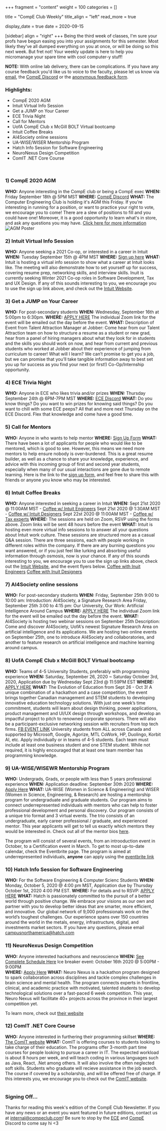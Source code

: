 +++
fragment = "content"
weight = 100
categories = []

title = "CompE Club Weekly"
title_align = "left"
read_more = true

display_date = true
date = 2020-09-15

[sidebar]
  align = "right"
+++
Being the third week of classes, I'm sure your profs have begun easing you into your assignments for this semester. Most likely they've all dumped everything on you at once, or will be doing so this next week. But fret not! Your weekly update is here to help you micromanage your spare time with cool computer-y stuff!

**NOTE:** With online lab delivery, there can be complications. If you have any course feedback you'd like us to voice to the faculty, please let us know via [email](mailto:interal@compeclub.com?subject=Feedback), the [CompE Discord](https://discord.gg/mJ7JScQ) or the [anonymous feedback form](https://forms.gle/UFmW82zvR8g4LpdW8). 
<br/>

### Highlights:
* CompE 2020 AGM
* Intuit Virtual Info Session
* Get a JUMP on Your Career
* ECE Trivia Night
* Call for Mentors
* UofA CompE Club x McGill BOLT Virtual bootcamp
* Intuit Coffee Breaks
* AI4Society online sessions
* UA-WISE/WISER Mentorship Program
* Hatch Info Session for Software Engineering
* NeuroNexus Design Competition
* ComIT .NET Core Course
<br/>


### 1) CompE 2020 AGM
**WHO:** Anyone interesting in the CompE club or being a CompE exec
**WHEN:**  Friday September 18th @ 5PM MST
**WHERE:** [CompE Discord](https://discord.gg/mJ7JScQ)
**WHAT:**  The Computer Engineering Club is holding it's AGM this Friday. If you're interesting in running for a position, or want to practice your right to vote, we encourage you to come! There are a slew of positions to fill and you could have one! Moreover, it is a good opportunity to learn what's in store, and ask any questions you may have. [Click here for more information](https://docs.google.com/presentation/d/1zPgWnuboY9cEMtVzEQAyKh5jYBgELmSflhidSoKN8qc/edit?usp=sharing)
![AGM Poster](/images/events/2020AGM.jpg)
<br/>


### 2) Intuit Virtual Info Session

**WHO:** Anyone seeking a 2021 Co-op, or interested in a career in Intuit
**WHEN:**  Tuesday September 15th @ 4PM MST
**WHERE:** [Sign up here](https://docs.google.com/forms/d/e/1FAIpQLSeKN4pHS00tFSQWp4OijZ9WhWfQ8455FKW2tj7WgnpoJ6xEuQ/viewform)
**WHAT:**  Intuit is hosting a virtual info session to show what a career at Intuit looks like. The meeting will also demonstrate how to set yourself up for success, covering resume prep, networking skills, and interview skills. Inuit is currently seeking Winter 2021 Co-op roles in Software Development, Tax and UX Design. If any of this sounds interesting to you, we encourage you to use the sign up link above, and check out the [Intuit Website](https://www.intuit.com/ca/careers/). 
<br/>


### 3) Get a JUMP on Your Career

**WHO:**  For post-secondary students
**WHEN:**  Wednesday, September 16th at 5:00pm to 6:30pm.
**WHERE:** [APPLY HERE](https://www.eventbrite.ca/e/get-a-jump-on-your-career-ace-the-interview-and-land-that-internship-tickets-118364022979) The individual Zoom link for the event will be emailed out the day before the event.
**WHAT:**  Description of Event from Talent Attraction Manager at Jobber: Come hear from our Talent Attraction team on how to structure a resume as a student or new grad, hear from a panel of hiring managers about what they look for in students and the skills you should work on now, and hear from current and previous students who worked at Jobber about their experience of jumping from curriculum to career!
What will I learn? We can’t promise to get you a job, but we can promise that you’ll take tangible information away to best set you up for success as you find your next (or first!) Co-Op/Internship opportunity.
<br/>


### 4) ECE Trivia Night 

**WHO:** Anyone in ECE who likes trivia and/or prizes
**WHEN:**  Thursday September 24th @ 6PM-7PM MST
**WHERE:** [ECE Discord](https://discord.gg/zmz86Mg)
**WHAT:** Do you know things? Do you want to win prizes for knowing said things? Do you want to chill with some ECE peeps? All that and more next Thursday on the ECE Discord. Flex that knowledge and come have a good time. 
<br/>



### 5) Call for Mentors

**WHO:** Anyone in who wants to help mentor
**WHERE:** [Sign Up Form](https://forms.gle/PY2aNye7K1FjUzwT7)
**WHAT:** There have been a lot of applicants for people who would like to be mentored, which is good to see. However, this means we need more mentors to help ensure nobody is over-burdened. This is a great resume builder, as well as a chance to share your knowledge, experience, and advice with this incoming group of first and second year students, especially when many of our usual interactions are gone due to remote learning. Here is the link to the [sign up form](https://forms.gle/PY2aNye7K1FjUzwT7), and feel free to share this with friends or anyone you know who may be interested. 


### 6) Intuit Coffee Breaks

**WHO:** Anyone interested in seeking a career in Intuit
**WHEN:**  Sept 21st 2020 @  11:00AM MST - [Coffee w/ Intuit Engineers](https://www.surveymonkey.com/r/MTZ9GN5)
           Sept 21st 2020 @  1:30AM MST - [Coffee w/ Intuit Designers](https://www.surveymonkey.com/r/MFVKWXQ)
           Sept 22st 2020 @  11:00AM MST - [Coffee w/ Tax experts](https://www.surveymonkey.com/r/MF5W3TR)
**WHERE:** The sessions are held on Zoom, RSVP using the forms above. Zoom links will be sent 48 hours before the event
**WHAT:**  Intuit is hosting even more virtual info sessions to to answer all your questions about Intuit work culture. These sessions are structured more as a casual Q&A session. There are three sessions, each with people working in different roles within the company. If there are any burning questions you want answered, or if you just feel like lurking and absorbing useful information through osmosis, now is your chance. If any of this sounds interesting to you, we encourage you to use the sign up links above, check out the [Intuit Website](https://www.intuit.com/ca/careers/), and the event flyers below.
[Coffee with Inuit Engineers](/docs/Intuit/posters/Coffee-Engineer.pdf)
[Coffee with Inuit Designers](/docs/Intuit/posters/Coffee-Designer.pdf)
<br/>


### 7) AI4Society online sessions

**WHO:**  For post-secondary students
**WHEN:**  Friday, September 25th 9:00 to 10:00 am: Introduction: AI4Society, a Signature Research Area
Friday, September 25th 3:00 to 4:15 pm: Our University, Our Work: Artificial Intelligence Around Campus
**WHERE:** [APPLY HERE](https://www.eventbrite.ca/e/get-a-jump-on-your-career-ace-the-interview-and-land-that-internship-tickets-118364022979) The individual Zoom link for the event will be emailed out the day before the event.
**WHAT:**  AI4Society is hosting two webinar sessions on September 25th
Description: Come and discover AI4Society, UofA's newest Signature Research Area on artificial intelligence and its applications. We are hosting two online events on September 25th, one to introduce AI4Society and collaboratories, and another to feature research on artificial intelligence and machine learning around campus.
<br/>


### 8) UofA CompE Club x McGill BOLT Virtual bootcamp

**WHO:**  Teams of 4-5 University Students, preferably with programming experience
**WHEN:**  Saturday, September 26, 2020 ~ Saturday October 3rd, 2020, Application due by Wednesday Sept 23rd @ 11:59PM EST
**WHERE:** [APPLY HERE](https://form.jotform.com/202404773062044)
**WHAT:**  The Evolution of Education from Sept 26 - Oct 3! A unique combination of a hackathon and a case competition, the event brings together Canadian management and STEM students to developing innovative education technology solutions. With just one week’s time commitment, students will learn about design thinking, power applications, product management and UI/UX design through workshops, and develop an impactful project to pitch to renowned corporate sponsors. There will also be a participant-exclusive networking session with recruiters from top tech firms. [FB EVENT LINK](https://www.facebook.com/events/623935691654410/)
University students from ALL across Canada and supported by Microsoft, Google, Agorize, MTL CoWork, HP, Duolingo, Korbit AI, etc. Apply individually or in teams of 4-5 students. Each team must include at least one business student and one STEM student. While not required, it is highly encouraged that at least one team member has programming knowledge.
<br/>


### 9) UA-WISE/WISEWR Mentorship Program

**WHO:** Undergrads, Grads, or people with less than 5 years professional experience
**WHEN:** Application deadline: September 30th 2020
**WHERE:** [Apply Here](https://ua-wise-wiser-mentorship2020-2021.eventbrite.ca/)
**WHAT:**  UA-WiSE (Women in Science & Engineering) and WISER (Women in Science, Engineering, & Research) are hosting a mentorship program for undergraduate and graduate students. Our program aims to connect underrepresented individuals with mentors who can help to foster professional development and personal discovery. Our program consists of a unique trio format and 3 virtual events. The trio consists of an undergraduate, early career professional / graduate, and experienced mentor. This year applicants will get to tell us exactly which mentors they would be interested in. Check out all of the mentor bios [here](https://docs.google.com/document/d/1bkUkxlkQyFC0v_ucfh0XRF1k9rGTNYZcbfL-wg51iio/edit).

The program will consist of several events, from an introoduction event in October, to a Certification event in March. To get to most up-to-date calendar, check the Eventbrite page. The program is aimed at underrepresented individuals, **anyone** can apply using the [eventbrite link](https://ua-wise-wiser-mentorship2020-2021.eventbrite.ca/)
<br/>


### 10) Hatch Info Session for Software Engineering

**WHO:**  For the Software Engineering & Computer Scienc Students
**WHEN:**  	Monday, October 5, 2020 @ 4:00 pm MST, Application due by Thursday October 1st, 2020 4:00 PM EST.
**WHERE:** For details and to RSVP: [APPLY HERE](https://hatch.webex.com/mw3300/mywebex/default.do?nomenu=true&siteurl=hatch&service=6&rnd=0.7281881917381748&main_url=https%3A%2F%2Fhatch.webex.com%2Fec3300%2Feventcenter%2Fevent%2FeventAction.do%3FtheAction%3Dlandingfrommail%26%26%26EMK%3D4832534b0000000436d7c47785fd83cd40576804020d87fb67ca7644ba4abcbf07d281625ee4d01e%26siteurl%3Dhatch%26confViewID%3D169392733123783414%26encryptTicket%3DSDJTSwAAAASiGSFwof64qXgRz9bD8zb26SK0BlZxqS_H5eCJY5uE-A2%26email%3Dkiran.arif06%2540gmail.com)
**WHAT:** Hatch is passionately committed to the pursuit of a better world through positive change. We embrace your visions as our own and partner with you to develop better ideas that are smarter, more efficient, and innovative. Our global network of 9,000 professionals work on the world’s toughest challenges. Our experience spans over 150 countries around the world in the metals, energy, infrastructure, digital, and investments market sectors.
If you have any questions, please email campusnorthamerica@hatch.com
<br/>


### 11) NeuroNexus Design Competition

**WHO:** Anyone interested hackathons and neuroscience
**WHEN:** [See Complete Schedule Here](https://neuro-nexus.ca/events)
          Ice breaker event: October 16th 2020 @ 5:00PM - 9:00PM  
**WHERE:** [Apply Here](https://neuro-nexus.ca/apply-as-an-innovator)
**WHAT:**  Neuro Nexus is a hackathon program designed to spark collaboration across disciplines and tackle complex challenges in brain science and mental health. The program connects experts in frontline, clinical, and academic practice with motivated, talented students to develop technological solutions
over a fast-paced 6 week competition. This year, Neuro Nexus will facilitate 40+ projects across the province in their largest competition yet.

To learn more, check out [their website](https://www.neuro-nexus.ca/)
<br/>


### 12) ComIT .NET Core Course 

**WHO:** Anyone interested in furthering their programming skillset 
**WHERE:** [The ComIT website](http://www.comit.org/students)
**WHAT:** ComIT is offering courses to students looking to take charge of their education. The programs offer 3-month part time courses for people looking to pursue a career in IT. The expected workload is about 8 hours per week, and will teach coding in various languages such as Java, React, .Net among others. It will also involve the often neglected soft skills. Students who graduate will recieve assistance in the job search. The course if covered by a scholarship, and will be offered free of charge. If this interests you, we encourage you to check out the [ComIT website](https://www.comit.org/).  
<br/>


### Signing Off...
Thanks for reading this week's edition of the CompE Club Newsletter. If you have any news or an event you want featured in future editions, contact us at <internal@compeclub.com>! Be sure to stop by the [ECE](https://discord.gg/zmz86Mg) and [CompE](https://discord.gg/mJ7JScQ) Discord to come say hi <3
